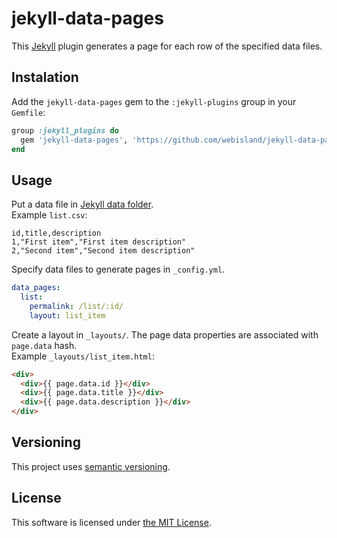 # jekyll-data-pages

This [Jekyll](https://jekyllrb.com) plugin generates a page for each row of the specified data files.

## Instalation

Add the `jekyll-data-pages` gem to the `:jekyll-plugins` group in your `Gemfile`:
```ruby
group :jekyll_plugins do
  gem 'jekyll-data-pages', 'https://github.com/webisland/jekyll-data-pages'
end
```

## Usage

Put a data file in [Jekyll data folder](https://jekyllrb.com/docs/datafiles/#the-data-folder).<br/>
Example `list.csv`:
```csv
id,title,description
1,"First item","First item description"
2,"Second item","Second item description"
```
Specify data files to generate pages in `_config.yml`.
```yaml
data_pages:
  list:
    permalink: /list/:id/
    layout: list_item
```
Create a layout in `_layouts/`. The page data properties are associated with `page.data` hash.<br/>
Example `_layouts/list_item.html`:
```html
<div>
  <div>{{ page.data.id }}</div>
  <div>{{ page.data.title }}</div>
  <div>{{ page.data.description }}</div>
</div>
```

## Versioning

This project uses [semantic versioning](http://semver.org/).

## License

This software is licensed under [the MIT License](LICENSE).
